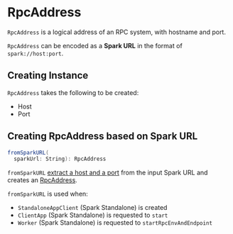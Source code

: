 # RpcAddress

`RpcAddress` is a logical address of an RPC system, with hostname and port.

`RpcAddress` can be encoded as a **Spark URL** in the format of `spark://host:port`.

## Creating Instance

`RpcAddress` takes the following to be created:

* <span id="host"> Host
* <span id="port"> Port

## <span id="fromSparkURL"> Creating RpcAddress based on Spark URL

```scala
fromSparkURL(
  sparkUrl: String): RpcAddress
```

`fromSparkURL` [extract a host and a port](../Utils.md#extractHostPortFromSparkUrl) from the input Spark URL and creates an [RpcAddress](#creating-instance).

`fromSparkURL` is used when:

* `StandaloneAppClient` (Spark Standalone) is created
* `ClientApp` (Spark Standalone) is requested to `start`
* `Worker` (Spark Standalone) is requested to `startRpcEnvAndEndpoint`
